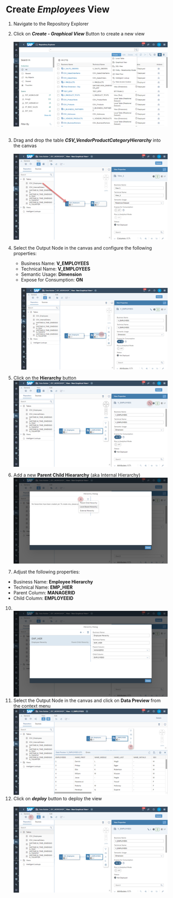 # Create <i>Employees</i> View

1. Navigate to the Repository Explorer
2. Click on <b><i>Create - Graphical View</i></b> Button to create a new view
  <br><br>![](/exercises/ex2/images/create_in_repository_explorer.png)<br><br>
3. Drag and drop the table <b><i>CSV_VendorProductCategoryHierarchy</i></b> into the canvas
  <br><br>![](../images/create_employee_dimension_02.png)
4. Select the Output Node in the canvas and configure the following properties:
    - Business Name: <b>V_EMPLOYEES</b>
    - Technical Name: <b>V_EMPLOYEES</b>
    - Semantic Usage: <b>Dimension</b>
    - Expose for Consumption: <b>ON</b>
    <br><br>![](../images/create_employee_dimension_03.png)

5. Click on the <b>Hierarchy</b> button 
  <br>![](/exercises/ex4/images/create_employee_dimension_04.png)
7. Add a new <b>Parent Child Hieararchy</b> (aka Internal Hierarchy)
  <br>![](/exercises/ex4/images/create_employee_dimension_05.png)
8. Adjust the following properties:
  - Business Name: <b>Employee Hierarchy</b>
  - Technical Name: <b>EMP_HIER</b>
  - Parent Column: <b>MANAGERID</b>
  - Child Column: <b>EMPLOYEEID</b>
10. <br>![](/exercises/ex4/images/create_employee_dimension_06.png)
11. Select the Output Node in the canvas and click on <b>Data Preview</b> from the context menu
    <br>![](/exercises/ex4/images/create_employee_dimension_10.png)
 9. Click on <b><i>deploy</i></b> button to deploy the view
  <br><br>![](/exercises/ex4/images/create_employee_dimension_08.png)







